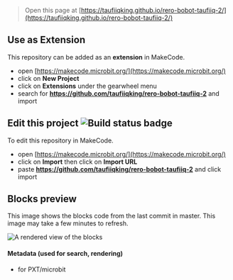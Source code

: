 
> Open this page at [https://taufiiqking.github.io/rero-bobot-taufiiq-2/](https://taufiiqking.github.io/rero-bobot-taufiiq-2/)

## Use as Extension

This repository can be added as an **extension** in MakeCode.

* open [https://makecode.microbit.org/](https://makecode.microbit.org/)
* click on **New Project**
* click on **Extensions** under the gearwheel menu
* search for **https://github.com/taufiiqking/rero-bobot-taufiiq-2** and import

## Edit this project ![Build status badge](https://github.com/taufiiqking/rero-bobot-taufiiq-2/workflows/MakeCode/badge.svg)

To edit this repository in MakeCode.

* open [https://makecode.microbit.org/](https://makecode.microbit.org/)
* click on **Import** then click on **Import URL**
* paste **https://github.com/taufiiqking/rero-bobot-taufiiq-2** and click import

## Blocks preview

This image shows the blocks code from the last commit in master.
This image may take a few minutes to refresh.

![A rendered view of the blocks](https://github.com/taufiiqking/rero-bobot-taufiiq-2/raw/master/.github/makecode/blocks.png)

#### Metadata (used for search, rendering)

* for PXT/microbit
<script src="https://makecode.com/gh-pages-embed.js"></script><script>makeCodeRender("{{ site.makecode.home_url }}", "{{ site.github.owner_name }}/{{ site.github.repository_name }}");</script>
